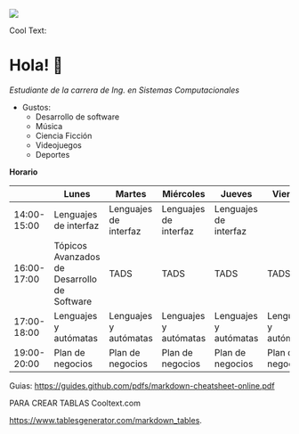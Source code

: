 ![](https://images.cooltext.com/5548658.png)

<a href="http://cooltext.com" target="_top"><img src="https://cooltext.com/images/ct_pixel.gif" width="80" height="15" alt="Cool Text: Logo and Graphics Generator" border="0" /></a>

# Hola! 👋

*Estudiante de la carrera de Ing. en Sistemas Computacionales*

* Gustos:
  * Desarrollo de software
  * Música
  * Ciencia Ficción
  * Videojuegos
  * Deportes 


**Horario**

|             	| Lunes                                       	| Martes                	| Miércoles             	| Jueves                	| Viernes               	|
|-------------	|---------------------------------------------	|-----------------------	|-----------------------	|-----------------------	|-----------------------	|
| 14:00-15:00 	| Lenguajes de interfaz                       	| Lenguajes de interfaz 	| Lenguajes de interfaz 	| Lenguajes de interfaz 	|                       	|
| 16:00-17:00 	| Tópicos Avanzados de Desarrollo de Software 	| TADS                  	| TADS                  	| TADS                  	| TADS                  	|
| 17:00-18:00 	| Lenguajes y autómatas                       	| Lenguajes y autómatas 	| Lenguajes y autómatas 	| Lenguajes y autómatas 	| Lenguajes y autómatas 	|
| 19:00-20:00 	| Plan de negocios                            	| Plan de negocios      	| Plan de negocios      	| Plan de negocios      	| Plan de negocios      	|                  	| Plan de negocios      	| Plan de negocios      	| Plan de negocios      	| Plan de negocios      	|

Guias:
https://guides.github.com/pdfs/markdown-cheatsheet-online.pdf

PARA CREAR TABLAS
Cooltext.com

https://www.tablesgenerator.com/markdown_tables. 
